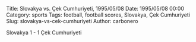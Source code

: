 Title: Slovakya vs. Çek Cumhuriyeti, 1995/05/08
Date: 1995/05/08 00:00
Category: sports
Tags: football, football scores, Slovakya, Çek Cumhuriyeti
Slug: slovakya-vs-cek-cumhuriyeti
Author: carbonero


Slovakya 1 - 1 Çek Cumhuriyeti

